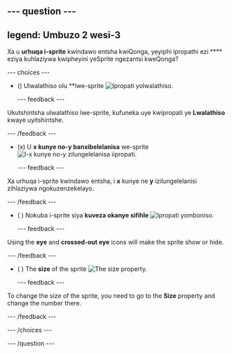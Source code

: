 --- question ---
---
legend: Umbuzo 2 wesi-3
---

Xa u **urhuqa i-sprite** kwindawo entsha kwiQonga, yeyiphi ipropathi ezi **** eziya kuhlaziywa kwipheyini yeSprite ngezantsi kweQonga?

--- choices ---

- () Ulwalathiso olu</strong> **lwe-sprite ![Ipropati yolwalathiso.](images/direction.png)</p>

  --- feedback ---</li> </ul>

Ukutshintsha ulwalathiso lwe-sprite, kufuneka uye kwipropati ye **Lwalathiso** kwaye uyitshintshe.

  --- /feedback ---

- (x) U **x kunye no-y banxibelelanisa** we-sprite ![I-x kunye no-y zilungelelanisa iipropati.](images/coordinates.png)

  --- feedback ---

Xa urhuqa i-sprite kwindawo entsha, i **x** kunye ne **y** izilungelelanisi zihlaziywa ngokuzenzekelayo.

  --- /feedback ---

- ( ) Nokuba i-sprite siya **kuveza okanye sifihle** ![Ipropati yomboniso.](images/visibility.png)

  --- feedback ---

Using the **eye** and **crossed-out eye** icons will make the sprite show or hide.

  --- /feedback ---

- ( ) The **size** of the sprite ![The size property.](images/size.png)

  --- feedback ---

To change the size of the sprite, you need to go to the **Size** property and change the number there.

  --- /feedback ---

--- /choices ---

--- /question ---
